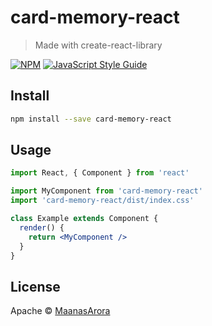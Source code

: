 # card-memory-react

> Made with create-react-library

[![NPM](https://img.shields.io/npm/v/card-memory-react.svg)](https://www.npmjs.com/package/card-memory-react) [![JavaScript Style Guide](https://img.shields.io/badge/code_style-standard-brightgreen.svg)](https://standardjs.com)

## Install

```bash
npm install --save card-memory-react
```

## Usage

```jsx
import React, { Component } from 'react'

import MyComponent from 'card-memory-react'
import 'card-memory-react/dist/index.css'

class Example extends Component {
  render() {
    return <MyComponent />
  }
}
```

## License

Apache © [MaanasArora](https://github.com/MaanasArora)
